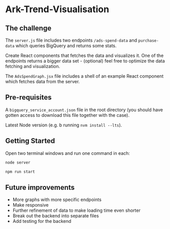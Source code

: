 # Ark-Trend-Visualisation

## The challenge

The `server.js` file includes two endpoints `/ads-spend-data` and `purchase-data` which queries BigQuery and returns some stats.

Create React components that fetches the data and visualizes it. One of the endpoints returns a bigger data set - (optional) feel free to optimize the data fetching and visualization.

The `AdsSpendGraph.jsx` file includes a shell of an example React component which fetches data from the server.

## Pre-requisites

A `bigquery_service_account.json` file in the root directory (you should have gotten access to download this file together with the case).

Latest Node version (e.g. b running `nvm install --lts`).

## Getting Started

Open two terminal windows and run one command in each:

```bash
node server
```

```bash
npm run start
```

## Future improvements

* More graphs with more specific endpoints
* Make responsive
* Further refinement of data to make loading time even shorter
* Break out the backend into separate files
* Add testing for the backend

